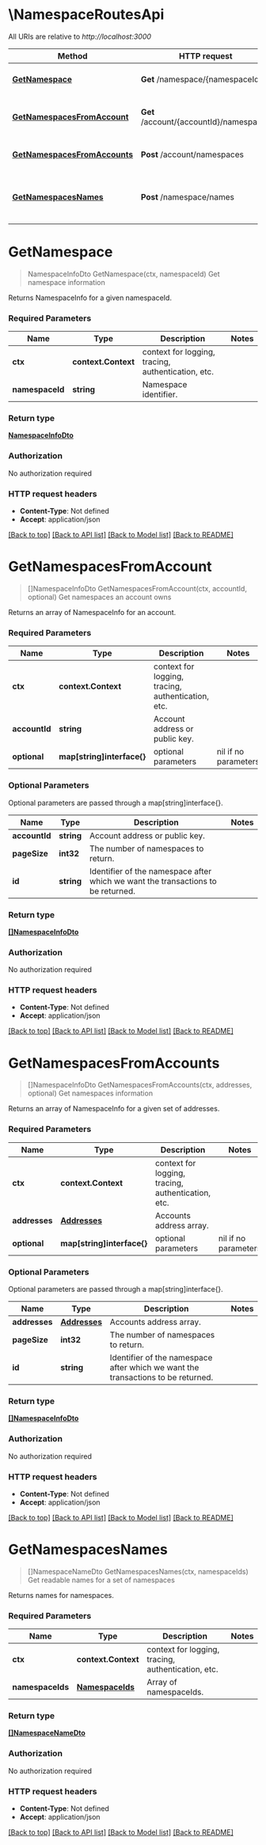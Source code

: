 # \NamespaceRoutesApi

All URIs are relative to *http://localhost:3000*

Method | HTTP request | Description
------------- | ------------- | -------------
[**GetNamespace**](NamespaceRoutesApi.md#GetNamespace) | **Get** /namespace/{namespaceId} | Get namespace information
[**GetNamespacesFromAccount**](NamespaceRoutesApi.md#GetNamespacesFromAccount) | **Get** /account/{accountId}/namespaces | Get namespaces an account owns
[**GetNamespacesFromAccounts**](NamespaceRoutesApi.md#GetNamespacesFromAccounts) | **Post** /account/namespaces | Get namespaces information
[**GetNamespacesNames**](NamespaceRoutesApi.md#GetNamespacesNames) | **Post** /namespace/names | Get readable names for a set of namespaces


# **GetNamespace**
> NamespaceInfoDto GetNamespace(ctx, namespaceId)
Get namespace information

Returns NamespaceInfo for a given namespaceId.

### Required Parameters

Name | Type | Description  | Notes
------------- | ------------- | ------------- | -------------
 **ctx** | **context.Context** | context for logging, tracing, authentication, etc.
  **namespaceId** | **string**| Namespace identifier. | 

### Return type

[**NamespaceInfoDto**](NamespaceInfoDTO.md)

### Authorization

No authorization required

### HTTP request headers

 - **Content-Type**: Not defined
 - **Accept**: application/json

[[Back to top]](#) [[Back to API list]](../README.md#documentation-for-api-endpoints) [[Back to Model list]](../README.md#documentation-for-models) [[Back to README]](../README.md)

# **GetNamespacesFromAccount**
> []NamespaceInfoDto GetNamespacesFromAccount(ctx, accountId, optional)
Get namespaces an account owns

Returns an array of NamespaceInfo for an account.

### Required Parameters

Name | Type | Description  | Notes
------------- | ------------- | ------------- | -------------
 **ctx** | **context.Context** | context for logging, tracing, authentication, etc.
  **accountId** | **string**| Account address or public key. | 
 **optional** | **map[string]interface{}** | optional parameters | nil if no parameters

### Optional Parameters
Optional parameters are passed through a map[string]interface{}.

Name | Type | Description  | Notes
------------- | ------------- | ------------- | -------------
 **accountId** | **string**| Account address or public key. | 
 **pageSize** | **int32**| The number of namespaces to return. | 
 **id** | **string**| Identifier of the namespace after which we want the transactions to be returned. | 

### Return type

[**[]NamespaceInfoDto**](NamespaceInfoDTO.md)

### Authorization

No authorization required

### HTTP request headers

 - **Content-Type**: Not defined
 - **Accept**: application/json

[[Back to top]](#) [[Back to API list]](../README.md#documentation-for-api-endpoints) [[Back to Model list]](../README.md#documentation-for-models) [[Back to README]](../README.md)

# **GetNamespacesFromAccounts**
> []NamespaceInfoDto GetNamespacesFromAccounts(ctx, addresses, optional)
Get namespaces information

Returns an array of NamespaceInfo for a given set of addresses.

### Required Parameters

Name | Type | Description  | Notes
------------- | ------------- | ------------- | -------------
 **ctx** | **context.Context** | context for logging, tracing, authentication, etc.
  **addresses** | [**Addresses**](Addresses.md)| Accounts address array. | 
 **optional** | **map[string]interface{}** | optional parameters | nil if no parameters

### Optional Parameters
Optional parameters are passed through a map[string]interface{}.

Name | Type | Description  | Notes
------------- | ------------- | ------------- | -------------
 **addresses** | [**Addresses**](Addresses.md)| Accounts address array. | 
 **pageSize** | **int32**| The number of namespaces to return. | 
 **id** | **string**| Identifier of the namespace after which we want the transactions to be returned. | 

### Return type

[**[]NamespaceInfoDto**](NamespaceInfoDTO.md)

### Authorization

No authorization required

### HTTP request headers

 - **Content-Type**: Not defined
 - **Accept**: application/json

[[Back to top]](#) [[Back to API list]](../README.md#documentation-for-api-endpoints) [[Back to Model list]](../README.md#documentation-for-models) [[Back to README]](../README.md)

# **GetNamespacesNames**
> []NamespaceNameDto GetNamespacesNames(ctx, namespaceIds)
Get readable names for a set of namespaces

Returns names for namespaces.

### Required Parameters

Name | Type | Description  | Notes
------------- | ------------- | ------------- | -------------
 **ctx** | **context.Context** | context for logging, tracing, authentication, etc.
  **namespaceIds** | [**NamespaceIds**](NamespaceIds.md)| Array of namespaceIds. | 

### Return type

[**[]NamespaceNameDto**](NamespaceNameDTO.md)

### Authorization

No authorization required

### HTTP request headers

 - **Content-Type**: Not defined
 - **Accept**: application/json

[[Back to top]](#) [[Back to API list]](../README.md#documentation-for-api-endpoints) [[Back to Model list]](../README.md#documentation-for-models) [[Back to README]](../README.md)


